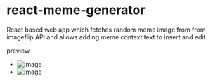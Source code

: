 # react-meme-generator
React based web app which fetches random meme image from from imageflip API and allows adding meme context text to insert and edit

preview

  - ![image](https://user-images.githubusercontent.com/62459983/180480123-a240ba7a-4000-4f47-999f-dd6fb7f1694f.png)
  - ![image](https://user-images.githubusercontent.com/62459983/180481151-591cb2b7-eaac-4503-a4bf-c1d7cc183cb2.png)

